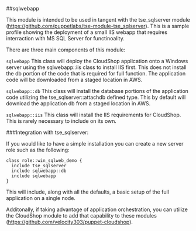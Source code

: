 ##sqlwebapp

This module is intended to be used in tangent with the tse_sqlserver module (https://github.com/puppetlabs/tse-module-tse_sqlserver). This is a sample profile showing the deployment of a small IIS webapp that requires interraction with MS SQL Server for functinoality.

There are three main components of this module:

`sqlwebapp`
This class will deploy the CloudShop application onto a Windows server using the sqlwebapp::iis class to install IIS first. This does not install the db portion of the code that is required for full function. The application code will be downloaded from a staged location in AWS.

`sqlwebapp::db` This class will install the database portions of the application code utilizing the tse_sqlserver::attachdb defined type. This by default will download the application db from a staged location in AWS.

`sqlwebapp::iis` This class will install the IIS requirements for CloudShop. This is rarely necessary to include on its own.

###Integration with tse_sqlserver:

If you would like to have a simple installation you can create a new server role such as the following:

```puppet
class role::win_sqlweb_demo {
  include tse_sqlserver
  include sqlwebapp::db
  include sqlwebapp
}
```

This will include, along with all the defaults, a basic setup of the full application on a single node.

Additonally, if taking advantage of application orchestration, you can utilize the CloudShop module to add that capability to these modules (https://github.com/velocity303/puppet-cloudshop).
